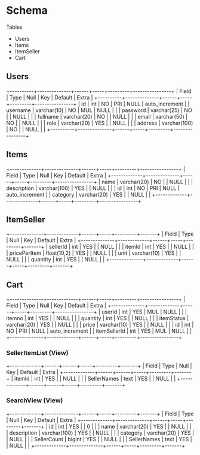 # Schema
Tables
- Users
- Items
- ItemSeller
- Cart

## Users
+----------+--------------+------+-----+---------+----------------+
| Field    | Type         | Null | Key | Default | Extra          |
+----------+--------------+------+-----+---------+----------------+
| id       | int          | NO   | PRI | NULL    | auto_increment |
| username | varchar(10)  | NO   | MUL | NULL    |                |
| password | varchar(25)  | NO   |     | NULL    |                |
| fullname | varchar(20)  | NO   |     | NULL    |                |
| email    | varchar(50)  | NO   |     | NULL    |                |
| role     | varchar(20)  | YES  |     | NULL    |                |
| address  | varchar(100) | NO   |     | NULL    |                |
+----------+--------------+------+-----+---------+----------------+

## Items
+-------------+--------------+------+-----+---------+----------------+
| Field       | Type         | Null | Key | Default | Extra          |
+-------------+--------------+------+-----+---------+----------------+
| name        | varchar(20)  | NO   |     | NULL    |                |
| description | varchar(100) | YES  |     | NULL    |                |
| id          | int          | NO   | PRI | NULL    | auto_increment |
| category    | varchar(20)  | YES  |     | NULL    |                |
+-------------+--------------+------+-----+---------+----------------+

## ItemSeller
+--------------+-------------+------+-----+---------+-------+
| Field        | Type        | Null | Key | Default | Extra |
+--------------+-------------+------+-----+---------+-------+
| sellerId     | int         | YES  |     | NULL    |       |
| itemId       | int         | YES  |     | NULL    |       |
| pricePerItem | float(10,2) | YES  |     | NULL    |       |
| unit         | varchar(10) | YES  |     | NULL    |       |
| quantity     | int         | YES  |     | NULL    |       |
+--------------+-------------+------+-----+---------+-------+

## Cart
+--------------+-------------+------+-----+---------+----------------+
| Field        | Type        | Null | Key | Default | Extra          |
+--------------+-------------+------+-----+---------+----------------+
| userid       | int         | YES  | MUL | NULL    |                |
| itemno       | int         | YES  |     | NULL    |                |
| quantity     | int         | YES  |     | NULL    |                |
| itemStatus   | varchar(20) | YES  |     | NULL    |                |
| price        | varchar(10) | YES  |     | NULL    |                |
| id           | int         | NO   | PRI | NULL    | auto_increment |
| itemSellerId | int         | YES  | MUL | NULL    |                |
+--------------+-------------+------+-----+---------+----------------+

### SellerItemList (View)
+-------------+------+------+-----+---------+-------+
| Field       | Type | Null | Key | Default | Extra |
+-------------+------+------+-----+---------+-------+
| itemId      | int  | YES  |     | NULL    |       |
| SellerNames | text | YES  |     | NULL    |       |
+-------------+------+------+-----+---------+-------+

### SearchView (View)
+-------------+--------------+------+-----+---------+-------+
| Field       | Type         | Null | Key | Default | Extra |
+-------------+--------------+------+-----+---------+-------+
| id          | int          | YES  |     | 0       |       |
| name        | varchar(20)  | YES  |     | NULL    |       |
| description | varchar(100) | YES  |     | NULL    |       |
| category    | varchar(20)  | YES  |     | NULL    |       |
| SellerCount | bigint       | YES  |     | NULL    |       |
| SellerNames | text         | YES  |     | NULL    |       |
+-------------+--------------+------+-----+---------+-------+